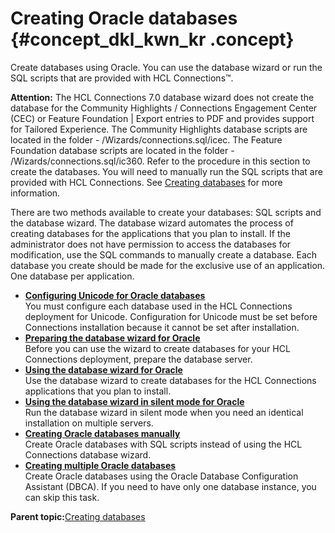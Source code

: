 # Creating Oracle databases {#concept_dkl_kwn_kr .concept}

Create databases using Oracle. You can use the database wizard or run the SQL scripts that are provided with HCL Connections™.

**Attention:** The HCL Connections 7.0 database wizard does not create the database for the Community Highlights / Connections Engagement Center \(CEC\) or Feature Foundation \| Export entries to PDF and provides support for Tailored Experience. The Community Highlights database scripts are located in the folder - /Wizards/connections.sql/icec. The Feature Foundation database scripts are located in the folder - /Wizards/connections.sql/ic360. Refer to the procedure in this section to create the databases. You will need to manually run the SQL scripts that are provided with HCL Connections. See [Creating databases](c_install_db_over.md) for more information.

There are two methods available to create your databases: SQL scripts and the database wizard. The database wizard automates the process of creating databases for the applications that you plan to install. If the administrator does not have permission to access the databases for modification, use the SQL commands to manually create a database. Each database you create should be made for the exclusive use of an application. One database per application.

-   **[Configuring Unicode for Oracle databases](../install/t_inst_configuring_unicode_oracle.md)**  
You must configure each database used in the HCL Connections deployment for Unicode. Configuration for Unicode must be set before Connections installation because it cannot be set after installation.
-   **[Preparing the database wizard for Oracle](../install/t_inst_prepare_database_wizard_oracle.md)**  
Before you can use the wizard to create databases for your HCL Connections deployment, prepare the database server.
-   **[Using the database wizard for Oracle](../install/t_inst_use_database_wizard_oracle.md)**  
Use the database wizard to create databases for the HCL Connections applications that you plan to install.
-   **[Using the database wizard in silent mode for Oracle](../install/t_inst_wizard_silent_oracle.md)**  
Run the database wizard in silent mode when you need an identical installation on multiple servers.
-   **[Creating Oracle databases manually](../install/t_install_dbs_oracle.md)**  
Create Oracle databases with SQL scripts instead of using the HCL Connections database wizard.
-   **[Creating multiple Oracle databases](../install/t_create_multiple_oracle_databases.md)**  
Create Oracle databases using the Oracle Database Configuration Assistant \(DBCA\). If you need to have only one database instance, you can skip this task.

**Parent topic:**[Creating databases](../install/c_install_db_over.md)

